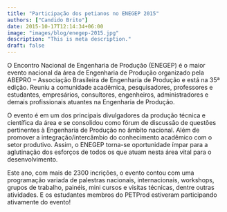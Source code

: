 ```yaml
---
title: "Participação dos petianos no ENEGEP 2015"
authors: ["Candido Brito"]
date: 2015-10-17T12:14:34+06:00
image: "images/blog/enegep-2015.jpg"
description: "This is meta description."
draft: false
---
```


O Encontro Nacional de Engenharia de Produção (ENEGEP) é o maior evento nacional da área de Engenharia de Produção organizado pela ABEPRO – Associação Brasileira de Engenharia de Produção e está na 35ª edição. Reuniu a comunidade acadêmica, pesquisadores, professores e estudantes, empresários, consultores, engenheiros, administradores e demais profissionais atuantes na Engenharia de Produção. 

O evento é em um dos principais divulgadores da produção técnica e científica da área e se consolidou como fórum de discussão de questões pertinentes à Engenharia de Produção no âmbito nacional. Além de promover a integração/intercâmbio do conhecimento acadêmico com o setor produtivo. Assim, o ENEGEP torna-se oportunidade ímpar para a aglutinação dos esforços de todos os que atuam nesta área vital para o desenvolvimento. 

Este ano, com mais de 2300 incrições, o evento contou com uma programação variada de palestras nacionais, internacionais, workshops, grupos de trabalho, painéis, mini cursos e visitas técnicas, dentre outras atividades. E os estudantes membros do PETProd estiveram participando ativamente do evento!
